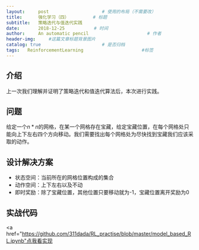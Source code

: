 ```yaml
---
layout:     post                    # 使用的布局（不需要改）
title:      强化学习（四）         # 标题 
subtitle:   策略迭代与值迭代实践
date:       2018-12-25           # 时间
author:     An automatic pencil                      # 作者
header-img:     #这篇文章标题背景图片
catalog: true                       # 是否归档
tags:   ReinforcementLearning                      #标签
---
```


## 介绍
上一次我们理解并证明了策略迭代和值迭代算法后，本次进行实践。

## 问题
给定一个$n*n$的网格，在某一个网格存在宝藏，给定宝藏位置，在每个网格处只能向上下左右四个方向移动。我们需要找出每个网格处为尽快找到宝藏我们应该采取的动作。

## 设计解决方案

* 状态空间：当前所在的网格位置构成的集合
* 动作空间：上下左右以及不动 
* 即时奖励：除了宝藏位置，其他位置只要移动就为-1，宝藏位置离开奖励为0

## 实战代码
<a href="https://github.com/311dada/RL_practise/blob/master/model_based_RL.ipynb"点我看实现</a>